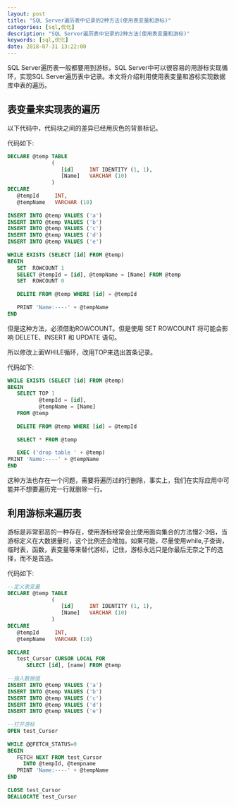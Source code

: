 ```yaml
---
layout: post
title: "SQL Server遍历表中记录的2种方法(使用表变量和游标)"
categories: [sql,优化]
description: "SQL Server遍历表中记录的2种方法(使用表变量和游标)"
keywords: [sql,优化]
date: 2018-07-31 13:22:00
---
```


SQL Server遍历表一般都要用到游标，SQL Server中可以很容易的用游标实现循环，实现SQL Server遍历表中记录。本文将介绍利用使用表变量和游标实现数据库中表的遍历。 

## 表变量来实现表的遍历 

以下代码中，代码块之间的差异已经用灰色的背景标记。 

代码如下:

```sql
DECLARE @temp TABLE
              (
                 [id]     INT IDENTITY (1, 1),
                 [Name]   VARCHAR (10)
              )
DECLARE
   @tempId     INT,
   @tempName   VARCHAR (10)
 
INSERT INTO @temp VALUES ('a')
INSERT INTO @temp VALUES ('b')
INSERT INTO @temp VALUES ('c')
INSERT INTO @temp VALUES ('d')
INSERT INTO @temp VALUES ('e')
 
WHILE EXISTS (SELECT [id] FROM @temp)
BEGIN
   SET  ROWCOUNT 1
   SELECT @tempId = [id], @tempName = [Name] FROM @temp
   SET  ROWCOUNT 0
 
   DELETE FROM @temp WHERE [id] = @tempId
 
   PRINT 'Name:----' + @tempName
END
```
但是这种方法，必须借助ROWCOUNT。但是使用 SET ROWCOUNT 将可能会影响 DELETE、INSERT 和 UPDATE 语句。 

所以修改上面WHILE循环，改用TOP来选出首条记录。 

代码如下:
```sql
WHILE EXISTS (SELECT [id] FROM @temp)
BEGIN
   SELECT TOP 1
          @tempId = [id],
          @tempName = [Name]
   FROM @temp
 
   DELETE FROM @temp WHERE [id] = @tempId
 
   SELECT * FROM @temp
 
   EXEC ('drop table ' + @temp)
PRINT 'Name:----' + @tempName
END
```
这种方法也存在一个问题，需要将遍历过的行删除，事实上，我们在实际应用中可能并不想要遍历完一行就删除一行。 

## 利用游标来遍历表 

游标是非常邪恶的一种存在，使用游标经常会比使用面向集合的方法慢2-3倍，当游标定义在大数据量时，这个比例还会增加。如果可能，尽量使用while,子查询，临时表，函数，表变量等来替代游标，记住，游标永远只是你最后无奈之下的选择，而不是首选。 

代码如下:
```sql
--定义表变量
DECLARE @temp TABLE
              (
                 [id]     INT IDENTITY (1, 1),
                 [Name]   VARCHAR (10)
              )
DECLARE
   @tempId     INT,
   @tempName   VARCHAR (10)
 
DECLARE
   test_Cursor CURSOR LOCAL FOR
      SELECT [id], [name] FROM @temp
 
--插入数据值
INSERT INTO @temp VALUES ('a')
INSERT INTO @temp VALUES ('b')
INSERT INTO @temp VALUES ('c')
INSERT INTO @temp VALUES ('d')
INSERT INTO @temp VALUES ('e')
 
--打开游标
OPEN test_Cursor
 
WHILE @@FETCH_STATUS=0
BEGIN
   FETCH NEXT FROM test_Cursor
     INTO @tempId, @tempname
   PRINT 'Name:----' + @tempName
END
 
CLOSE test_Cursor
DEALLOCATE test_Cursor
```